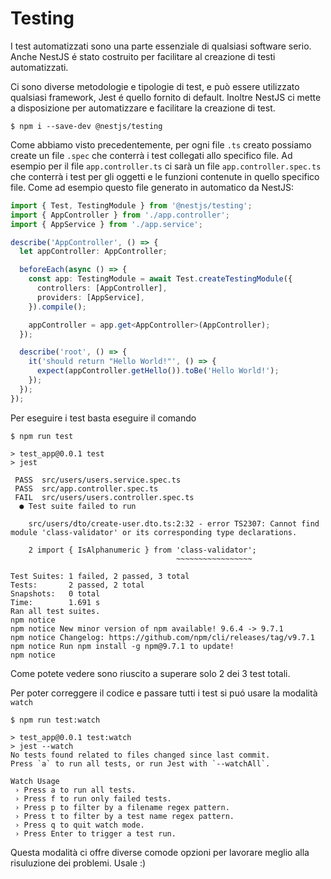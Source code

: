 # Testing 

I test automatizzati sono una parte essenziale di qualsiasi software serio.
Anche NestJS é stato costruito per facilitare al creazione di testi 
automatizzati.

Ci sono diverse metodologie e tipologie di test, e può essere utilizzato 
qualsiasi framework, Jest é quello fornito di default. 
Inoltre NestJS ci mette a disposizione per automatizzare e facilitare la 
creazione di test.

```shell
$ npm i --save-dev @nestjs/testing
```

Come abbiamo visto precedentemente, per ogni file `.ts` creato possiamo create
un file `.spec` che conterrà i test collegati allo specifico file.
Ad esempio per il file `app.controller.ts` ci sarà un file 
`app.controller.spec.ts` che conterrà i test per gli oggetti e le funzioni 
contenute in quello specifico file.
Come ad esempio questo file generato in automatico da NestJS:
```typescript
import { Test, TestingModule } from '@nestjs/testing';
import { AppController } from './app.controller';
import { AppService } from './app.service';

describe('AppController', () => {
  let appController: AppController;

  beforeEach(async () => {
    const app: TestingModule = await Test.createTestingModule({
      controllers: [AppController],
      providers: [AppService],
    }).compile();

    appController = app.get<AppController>(AppController);
  });

  describe('root', () => {
    it('should return "Hello World!"', () => {
      expect(appController.getHello()).toBe('Hello World!');
    });
  });
});

```
Per eseguire i test basta eseguire il comando 
```shell
$ npm run test

> test_app@0.0.1 test
> jest

 PASS  src/users/users.service.spec.ts
 PASS  src/app.controller.spec.ts
 FAIL  src/users/users.controller.spec.ts
  ● Test suite failed to run

    src/users/dto/create-user.dto.ts:2:32 - error TS2307: Cannot find module 'class-validator' or its corresponding type declarations.

    2 import { IsAlphanumeric } from 'class-validator';
                                     ~~~~~~~~~~~~~~~~~

Test Suites: 1 failed, 2 passed, 3 total
Tests:       2 passed, 2 total
Snapshots:   0 total
Time:        1.691 s
Ran all test suites.
npm notice 
npm notice New minor version of npm available! 9.6.4 -> 9.7.1
npm notice Changelog: https://github.com/npm/cli/releases/tag/v9.7.1
npm notice Run npm install -g npm@9.7.1 to update!
npm notice 

```
Come potete vedere sono riuscito a superare solo 2 dei 3 test totali.

Per poter correggere il codice e passare tutti i test si puó usare la 
modalità `watch`

```shell
$ npm run test:watch

> test_app@0.0.1 test:watch
> jest --watch
No tests found related to files changed since last commit.
Press `a` to run all tests, or run Jest with `--watchAll`.

Watch Usage
 › Press a to run all tests.
 › Press f to run only failed tests.
 › Press p to filter by a filename regex pattern.
 › Press t to filter by a test name regex pattern.
 › Press q to quit watch mode.
 › Press Enter to trigger a test run.
```
Questa modalità ci offre diverse comode opzioni per lavorare meglio 
alla risuluzione dei problemi. Usale :)